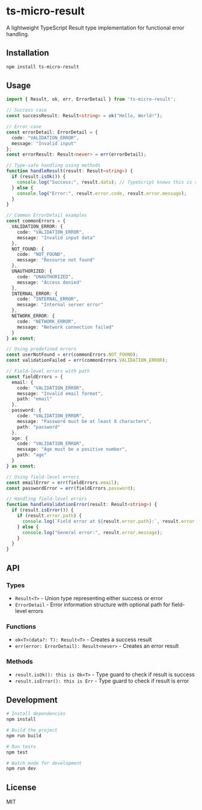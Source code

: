 # ts-micro-result

A lightweight TypeScript Result type implementation for functional error handling.

## Installation

```bash
npm install ts-micro-result
```

## Usage

```typescript
import { Result, ok, err, ErrorDetail } from 'ts-micro-result';

// Success case
const successResult: Result<string> = ok("Hello, World!");

// Error case
const errorDetail: ErrorDetail = {
  code: "VALIDATION_ERROR",
  message: "Invalid input"
};
const errorResult: Result<never> = err(errorDetail);

// Type-safe handling using methods
function handleResult(result: Result<string>) {
  if (result.isOk()) {
    console.log("Success:", result.data); // TypeScript knows this is string
  } else {
    console.log("Error:", result.error.code, result.error.message);
  }
}

// Common ErrorDetail examples
const commonErrors = {
  VALIDATION_ERROR: {
    code: "VALIDATION_ERROR",
    message: "Invalid input data"
  },
  NOT_FOUND: {
    code: "NOT_FOUND", 
    message: "Resource not found"
  },
  UNAUTHORIZED: {
    code: "UNAUTHORIZED",
    message: "Access denied"
  },
  INTERNAL_ERROR: {
    code: "INTERNAL_ERROR",
    message: "Internal server error"
  },
  NETWORK_ERROR: {
    code: "NETWORK_ERROR",
    message: "Network connection failed"
  }
} as const;

// Using predefined errors
const userNotFound = err(commonErrors.NOT_FOUND);
const validationFailed = err(commonErrors.VALIDATION_ERROR);

// Field-level errors with path
const fieldErrors = {
  email: {
    code: "VALIDATION_ERROR",
    message: "Invalid email format",
    path: "email"
  },
  password: {
    code: "VALIDATION_ERROR", 
    message: "Password must be at least 8 characters",
    path: "password"
  },
  age: {
    code: "VALIDATION_ERROR",
    message: "Age must be a positive number",
    path: "age"
  }
} as const;

// Using field-level errors
const emailError = err(fieldErrors.email);
const passwordError = err(fieldErrors.password);

// Handling field-level errors
function handleValidationError(result: Result<string>) {
  if (result.isError()) {
    if (result.error.path) {
      console.log(`Field error at ${result.error.path}:`, result.error.message);
    } else {
      console.log("General error:", result.error.message);
    }
  }
}
```

## API

### Types

- `Result<T>` - Union type representing either success or error
- `ErrorDetail` - Error information structure with optional path for field-level errors

### Functions

- `ok<T>(data?: T): Result<T>` - Creates a success result
- `err(error: ErrorDetail): Result<never>` - Creates an error result

### Methods

- `result.isOk(): this is Ok<T>` - Type guard to check if result is success
- `result.isError(): this is Err` - Type guard to check if result is error

## Development

```bash
# Install dependencies
npm install

# Build the project
npm run build

# Run tests
npm test

# Watch mode for development
npm run dev
```

## License

MIT 